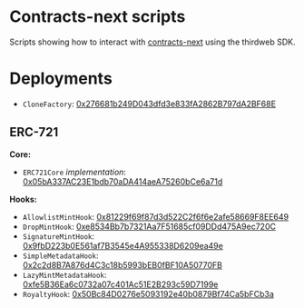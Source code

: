 # Contracts-next scripts

Scripts showing how to interact with [contracts-next](https://github.com/thirdweb-dev/contracts-next) using the thirdweb SDK.

# Deployments

- `CloneFactory`: [0x276681b249D043dfd3e833fA2862B797dA2BF68E](https://thirdweb.com/goerli/0x276681b249D043dfd3e833fA2862B797dA2BF68E)

## ERC-721

**Core:**

- `ERC721Core` _implementation_: [0x05bA337AC23E1bdb70aDA414aeA75260bCe6a71d](https://thirdweb.com/goerli/0x05bA337AC23E1bdb70aDA414aeA75260bCe6a71d)

**Hooks:**

- `AllowlistMintHook`: [0x81229f69f87d3d522C2f6f6e2afe58669F8EE649](https://thirdweb.com/goerli/0x81229f69f87d3d522C2f6f6e2afe58669F8EE649)
- `DropMintHook`: [0xe8534Bb7b7321Aa7F51685cf09DDd475A9ec720C](https://thirdweb.com/goerli/0xe8534Bb7b7321Aa7F51685cf09DDd475A9ec720C)
- `SignatureMintHook`: [0x9fbD223b0E561af7B3545e4A955338D6209ea49e](https://thirdweb.com/goerli/0x9fbD223b0E561af7B3545e4A955338D6209ea49e)
- `SimpleMetadataHook`: [0x2c2d8B7A876d4C3c18b5993bEB0fBF10A50770FB](https://thirdweb.com/goerli/0x2c2d8B7A876d4C3c18b5993bEB0fBF10A50770FB)
- `LazyMintMetadataHook`: [0xfe5B36Ea6c0732a07c401Ac51E2B293c59D7199e](https://thirdweb.com/goerli/0xfe5B36Ea6c0732a07c401Ac51E2B293c59D7199e)
- `RoyaltyHook`: [0x50Bc84D0276e5093192e40b0879Bf74Ca5bFCb3a](https://thirdweb.com/goerli/0x50Bc84D0276e5093192e40b0879Bf74Ca5bFCb3a)

